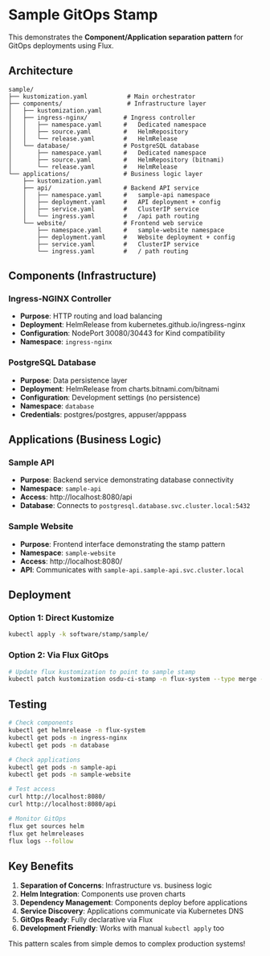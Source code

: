 # Sample GitOps Stamp

This demonstrates the **Component/Application separation pattern** for GitOps deployments using Flux.

## Architecture

```
sample/
├── kustomization.yaml           # Main orchestrator
├── components/                  # Infrastructure layer
│   ├── kustomization.yaml
│   ├── ingress-nginx/          # Ingress controller
│   │   ├── namespace.yaml      #   Dedicated namespace
│   │   ├── source.yaml         #   HelmRepository
│   │   └── release.yaml        #   HelmRelease
│   └── database/               # PostgreSQL database
│       ├── namespace.yaml      #   Dedicated namespace
│       ├── source.yaml         #   HelmRepository (bitnami)
│       └── release.yaml        #   HelmRelease
└── applications/               # Business logic layer
    ├── kustomization.yaml
    ├── api/                    # Backend API service
    │   ├── namespace.yaml      #   sample-api namespace
    │   ├── deployment.yaml     #   API deployment + config
    │   ├── service.yaml        #   ClusterIP service
    │   └── ingress.yaml        #   /api path routing
    └── website/                # Frontend web service
        ├── namespace.yaml      #   sample-website namespace
        ├── deployment.yaml     #   Website deployment + config
        ├── service.yaml        #   ClusterIP service
        └── ingress.yaml        #   / path routing
```

## Components (Infrastructure)

### Ingress-NGINX Controller
- **Purpose**: HTTP routing and load balancing
- **Deployment**: HelmRelease from kubernetes.github.io/ingress-nginx
- **Configuration**: NodePort 30080/30443 for Kind compatibility
- **Namespace**: `ingress-nginx`

### PostgreSQL Database
- **Purpose**: Data persistence layer
- **Deployment**: HelmRelease from charts.bitnami.com/bitnami
- **Configuration**: Development settings (no persistence)
- **Namespace**: `database`
- **Credentials**: postgres/postgres, appuser/apppass

## Applications (Business Logic)

### Sample API
- **Purpose**: Backend service demonstrating database connectivity
- **Namespace**: `sample-api`
- **Access**: http://localhost:8080/api
- **Database**: Connects to `postgresql.database.svc.cluster.local:5432`

### Sample Website
- **Purpose**: Frontend interface demonstrating the stamp pattern
- **Namespace**: `sample-website`
- **Access**: http://localhost:8080/
- **API**: Communicates with `sample-api.sample-api.svc.cluster.local`

## Deployment

### Option 1: Direct Kustomize
```bash
kubectl apply -k software/stamp/sample/
```

### Option 2: Via Flux GitOps
```bash
# Update flux kustomization to point to sample stamp
kubectl patch kustomization osdu-ci-stamp -n flux-system --type merge -p '{"spec":{"path":"./software/stamp/sample"}}'
```

## Testing

```bash
# Check components
kubectl get helmrelease -n flux-system
kubectl get pods -n ingress-nginx
kubectl get pods -n database

# Check applications
kubectl get pods -n sample-api
kubectl get pods -n sample-website

# Test access
curl http://localhost:8080/
curl http://localhost:8080/api

# Monitor GitOps
flux get sources helm
flux get helmreleases
flux logs --follow
```

## Key Benefits

1. **Separation of Concerns**: Infrastructure vs. business logic
2. **Helm Integration**: Components use proven charts
3. **Dependency Management**: Components deploy before applications
4. **Service Discovery**: Applications communicate via Kubernetes DNS
5. **GitOps Ready**: Fully declarative via Flux
6. **Development Friendly**: Works with manual `kubectl apply` too

This pattern scales from simple demos to complex production systems!
